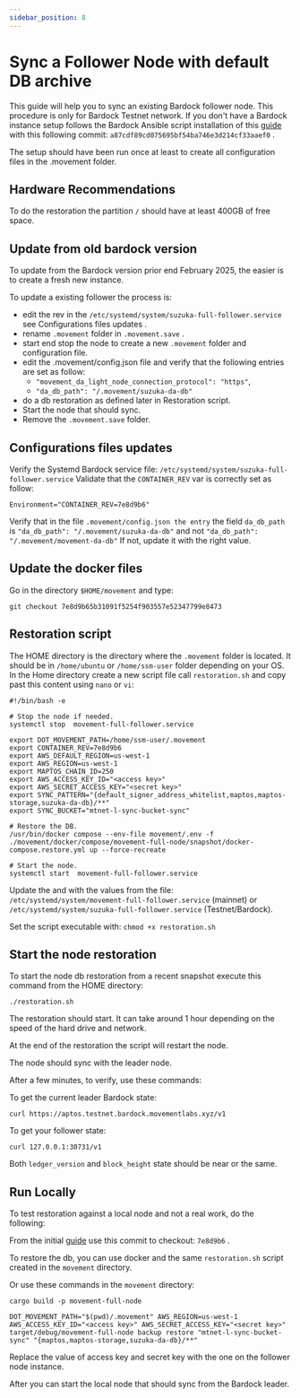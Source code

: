```yaml
---
sidebar_position: 8
---
```


# Sync a Follower Node with default DB archive

This guide will help you to sync an existing Bardock follower node. This procedure is only for Bardock Testnet network.
If you don't have a Bardock instance setup follows the Bardock Ansible script installation of this [guide](followerNode_from_genesis.md) with this following commit: ```a87cdf89cd075695bf54ba746e3d214cf33aaef0``` .

The setup should have been run once at least to create all configuration files in the .movement folder.

## Hardware Recommendations

To do the restoration the partition `/` should have at least 400GB of free space.


## Update from old bardock version
To update from the Bardock version prior end February 2025, the easier is to create a fresh new instance.

To update a existing follower the process is:
 - edit the rev in the  `/etc/systemd/system/suzuka-full-follower.service` see Configurations files updates .
 - rename `.movement` folder in `.movement.save` .
 - start end stop the node to create a new `.movement` folder and configuration file.
 - edit the .movement/config.json file and verify that the following entries are set as follow:
   * `"movement_da_light_node_connection_protocol": "https"`,
   * `"da_db_path": "/.movement/suzuka-da-db"`
 - do a db restoration as defined later in Restoration script.
 - Start the node that should sync.
 - Remove the `.movement.save` folder.



## Configurations files updates

Verify the Systemd Bardock service file: `/etc/systemd/system/suzuka-full-follower.service`
Validate that the `CONTAINER_REV`  var is correctly set as follow:

```Environment="CONTAINER_REV=7e8d9b6"```

Verify that in the file `.movement/config.json the entry` the field `da_db_path` is `"da_db_path": "/.movement/suzuka-da-db"` and not `"da_db_path": "/.movement/movement-da-db"`
If not, update it with the right value.

## Update the docker files

Go in the directory `$HOME/movement` and type:

```
git checkout 7e8d9b65b31091f5254f903557e52347799e8473
```

## Restoration script

The HOME directory is the directory where the `.movement` folder is located. It should be in `/home/ubuntu` or `/home/ssm-user` folder depending on your OS.
In the Home directory create a new script file call `restoration.sh` and copy past this content using `nano` or `vi`:

```
#!/bin/bash -e

# Stop the node if needed.
systemctl stop  movement-full-follower.service

export DOT_MOVEMENT_PATH=/home/ssm-user/.movement
export CONTAINER_REV=7e8d9b6
export AWS_DEFAULT_REGION=us-west-1
export AWS_REGION=us-west-1
export MAPTOS_CHAIN_ID=250
export AWS_ACCESS_KEY_ID="<access key>"
export AWS_SECRET_ACCESS_KEY="<secret key>"
export SYNC_PATTERN="{default_signer_address_whitelist,maptos,maptos-storage,suzuka-da-db}/**"
export SYNC_BUCKET="mtnet-l-sync-bucket-sync"

# Restore the DB.
/usr/bin/docker compose --env-file movement/.env -f ./movement/docker/compose/movement-full-node/snapshot/docker-compose.restore.yml up --force-recreate

# Start the node.
systemctl start  movement-full-follower.service

```

Update the <access key> and <secret key> with the values from the file: `/etc/systemd/system/movement-full-follower.service` (mainnet) or `/etc/systemd/system/suzuka-full-follower.service` (Testnet/Bardock).

Set the script executable with: ```chmod +x restoration.sh```

## Start the node restoration

To start the node db restoration from a recent snapshot execute this command from the HOME directory:

```
./restoration.sh
```

The restoration should start. It can take around 1 hour depending on the speed of the hard drive and network.

At the end of the restoration the script will restart the node.

The node should sync with the leader node.

After a few minutes, to verify, use these commands:

To get the current leader Bardock state:

```
curl https://aptos.testnet.bardock.movementlabs.xyz/v1
```

To get your follower state:

```
curl 127.0.0.1:30731/v1
```

Both `ledger_version` and `block_height` state should be near or the same.

## Run Locally

To test restoration against a local node and not a real work, do the following:

From the initial [guide](followerNode_from_genesis.md) use this commit to checkout:  ```7e8d9b6``` .

To restore the db, you can use docker and the same  `restoration.sh` script created in the `movement` directory.

Or use these commands in the `movement` directory:

```
cargo build -p movement-full-node

DOT_MOVEMENT_PATH="$(pwd)/.movement" AWS_REGION=us-west-1 AWS_ACCESS_KEY_ID="<access key>" AWS_SECRET_ACCESS_KEY="<secret key>" target/debug/movement-full-node backup restore "mtnet-l-sync-bucket-sync" "{maptos,maptos-storage,suzuka-da-db}/**"
```

Replace the value of access key and secret key with the one on the follower node instance.

After you can start the local node that should sync from the Bardock leader.
